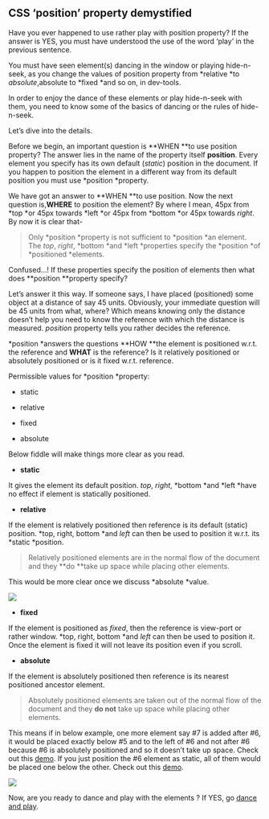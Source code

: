 ## CSS ‘position’ property demystified


Have you ever happened to use rather play with position property? If the answer is YES, you must have understood the use of the word ‘play’ in the previous sentence.

You must have seen element(s) dancing in the window or playing hide-n-seek, as you change the values of position property from *relative *to *absolute*,absolute to *fixed *and so on, in dev-tools.

In order to enjoy the dance of these elements or play hide-n-seek with them, you need to know some of the basics of dancing or the rules of hide-n-seek.

Let’s dive into the details.

Before we begin, an important question is **WHEN **to use position property? The answer lies in the name of the property itself **position**. Every element you specify has its own default (*static*) position in the document. If you happen to position the element in a different way from its default position you must use *position *property.

We have got an answer to **WHEN **to use position. Now the next question is,**WHERE** to position the element? By where I mean, 45px from *top *or 45px towards *left *or 45px from *bottom *or 45px towards *right*. By now it is clear that-
> Only *position *property is not sufficient to *position *an element. The *top*, *right*, *bottom *and *left *properties specify the *position *of *positioned *elements.

Confused…! If these properties specify the position of elements then what does **position **property specify?

Let’s answer it this way. If someone says, I have placed (positioned) some object at a distance of say 45 units. Obviously, your immediate question will be 45 units from what, where? Which means knowing only the distance doesn’t help you need to know the reference with which the distance is measured. *position* property tells you rather decides the reference.

*position *answers the questions **HOW **the element is positioned w.r.t. the reference and **WHAT** is the reference? Is it relatively positioned or absolutely positioned or is it fixed w.r.t. reference.

Permissible values for *position *property:

* static

* relative

* fixed

* absolute

Below fiddle will make things more clear as you read.


* **static**

It gives the element its default position. *top*, *right*, *bottom *and *left *have no effect if element is statically positioned.

* **relative**

If the element is relatively positioned then reference is its default (static) position. *top, right, bottom *and *left* can then be used to position it w.r.t. its *static *position.
> Relatively positioned elements are in the normal flow of the document and they **do **take up space while placing other elements.

This would be more clear once we discuss *absolute *value.

![](https://cdn.hashnode.com/res/hashnode/image/upload/v1623666003932/IDJyVG4yk.png)

* **fixed**

If the element is positioned as *fixed*, then the reference is view-port or rather window. *top, right, bottom *and *left* can then be used to position it. Once the element is fixed it will not leave its position even if you scroll.

* **absolute**

If the element is absolutely positioned then reference is its nearest positioned ancestor element.
> Absolutely positioned elements are taken out of the normal flow of the document and they **do not** take up space while placing other elements.

This means if in below example, one more element say #7 is added after #6, it would be placed exactly below #5 and to the left of #6 and not after #6 because #6 is absolutely positioned and so it doesn’t take up space. Check out this [demo](http://jsfiddle.net/niranjan_borawake/vtRx5/1/embedded/result,html,css). If you just position the #6 element as static, all of them would be placed one below the other. Check out this [demo](http://jsfiddle.net/niranjan_borawake/vtRx5/2/embedded/result,html,css).

![](https://cdn.hashnode.com/res/hashnode/image/upload/v1623666005918/G3nBYAXDL.png)

Now, are you ready to dance and play with the elements ? If YES, go [dance and play](http://jsfiddle.net/niranjan_borawake/vtRx5/embedded/result,html,css).